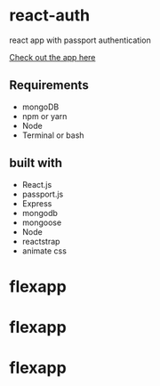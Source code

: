 # react-auth
react app with passport authentication

[Check out the app here](https://flexapp.herokuapp.com/)

## Requirements
* mongoDB
* npm or yarn
* Node
* Terminal or bash

## built with
* React.js
* passport.js
* Express
* mongodb
* mongoose
* Node
* reactstrap
* animate css

# flexapp
# flexapp
# flexapp
